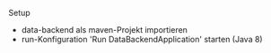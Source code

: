 Setup
- data-backend als maven-Projekt importieren
- run-Konfiguration 'Run DataBackendApplication' starten (Java 8)


